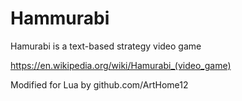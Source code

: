 # Hammurabi
Hamurabi is a text-based strategy video game

https://en.wikipedia.org/wiki/Hamurabi_(video_game)

Modified for Lua by github.com/ArtHome12
